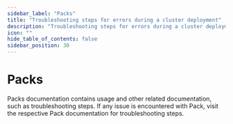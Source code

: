 ```yaml
---
sidebar_label: "Packs"
title: "Troubleshooting steps for errors during a cluster deployment"
description: "Troubleshooting steps for errors during a cluster deployment."
icon: ""
hide_table_of_contents: false
sidebar_position: 30
---
```





# Packs

Packs documentation contains usage and other related documentation, such as troubleshooting steps. If any issue is encountered with Pack, visit the respective Pack documentation for troubleshooting steps.

<br />
